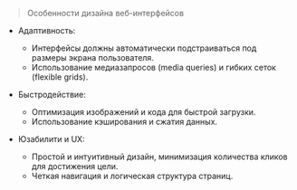 > Особенности дизайна веб-интерфейсов

- Адаптивность:
	- Интерфейсы должны автоматически подстраиваться под размеры экрана пользователя.
	- Использование медиазапросов (media queries) и гибких сеток (flexible grids).

- Быстродействие:
	- Оптимизация изображений и кода для быстрой загрузки.
	- Использование кэширования и сжатия данных.

- Юзабилити и UX:
	- Простой и интуитивный дизайн, минимизация количества кликов для достижения цели.
	- Четкая навигация и логическая структура страниц.